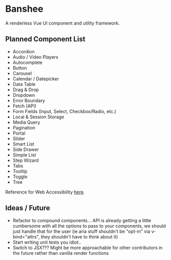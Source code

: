 # Banshee

A renderless Vue UI component and utility framework.

## Planned Component List

- Accordion
- Audio / Video Players
- Autocomplete
- Button
- Carousel
- Calendar / Datepicker
- Data Table
- Drag & Drop
- Dropdown
- Error Boundary
- Fetch (API)
- Form Fields (Input, Select, Checkbox/Radio, etc.)
- Local & Session Storage
- Media Query
- Pagination
- Portal
- Slider
- Smart List
- Side Drawer
- Simple List
- Step Wizard
- Tabs
- Tooltip
- Toggle
- Tree

Reference for Web Accessibility [here](https://www.w3.org/TR/2017/NOTE-wai-aria-practices-1.1-20171214/#aria_ex).


## Ideas / Future

- Refactor to compound components... API is already getting a little cumbersome with all the options to pass to your components, we should just handle that for the user (ie aria stuff shouldn't be "opt-in" via v-bind="attrs", they shouldn't have to think about it)
- Start writing unit tests you idiot..
- Switch to JSX??? Might be more approachable for other contributors in the future rather than vanilla render functions
